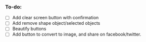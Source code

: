 ﻿### To-do:
- [ ] Add clear screen button with confirmation
- [ ] Add remove shape object/selected objects  
- [ ] Beautify buttons 
- [ ] Add button to convert to image, and share on facebook/twitter. 